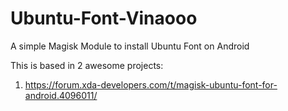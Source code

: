 # Ubuntu-Font-Vinaooo
A simple Magisk Module to install Ubuntu Font on Android

This is based in 2 awesome projects:

 1. https://forum.xda-developers.com/t/magisk-ubuntu-font-for-android.4096011/

<!--stackedit_data:
eyJoaXN0b3J5IjpbLTY4NDI3NjQyOV19
-->